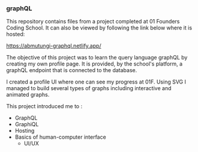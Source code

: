 ### graphQL

This repository contains files from a project completed at 01 Founders Coding School. 
It can also be viewed by following the link below where it is hosted:

https://abmutungi-graphql.netlify.app/

The objective of this project was to learn the query language graphQL by creating my own profile page. It is provided,
by the school's platform, a graphQL endpoint that is connected to the database. 

I created a profile UI where one can see my progress at 01F. Using SVG I managed to build several types of graphs including interactive
and animated graphs.

This project introduced me to :

- GraphQL
- GraphiQL
- Hosting
- Basics of human-computer interface
  - UI/UX
 
